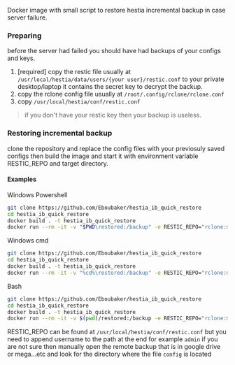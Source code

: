 Docker image with small script to restore hestia incremental backup in case server failure.

### Preparing
before the server had failed you should have had backups of your configs and keys.
1. [required] copy the restic file usually at `/usr/local/hestia/data/users/{your user}/restic.conf` to your private desktop/laptop it contains the secret key to decrypt the backup.
2. copy the rclone config file usually at `/root/.config/rclone/rclone.conf`
3. copy `/usr/local/hestia/conf/restic.conf`

> if you don't have your restic key then your backup is useless.

### Restoring incremental backup
clone the repository and replace the config files with your previosuly saved configs then build the image and start it with environment variable RESTIC_REPO and target directory.  

#### Examples
Windows Powershell
```sh
git clone https://github.com/Eboubaker/hestia_ib_quick_restore
cd hestia_ib_quick_restore
docker build . -t hestia_ib_quick_restore
docker run --rm -it -v "$PWD\restored:/backup" -e RESTIC_REPO="rclone:my_remote:/vps/admin" hestia_ib_quick_restore
```
Windows cmd
```sh
git clone https://github.com/Eboubaker/hestia_ib_quick_restore
cd hestia_ib_quick_restore
docker build . -t hestia_ib_quick_restore
docker run --rm -it -v "%cd%\restored:/backup" -e RESTIC_REPO="rclone:my_remote:/vps/admin" hestia_ib_quick_restore
```
Bash
```sh
git clone https://github.com/Eboubaker/hestia_ib_quick_restore
cd hestia_ib_quick_restore
docker build . -t hestia_ib_quick_restore
docker run --rm -it -v $(pwd)/restored:/backup -e RESTIC_REPO="rclone:my_remote:/vps/admin" hestia_ib_quick_restore
```

RESTIC_REPO can be found at `/usr/local/hestia/conf/restic.conf` but you need to append username to the path at the end for example `admin` if you are not sure then manually open the remote backup that is in google drive or mega...etc and look for the directory where the file `config` is located
